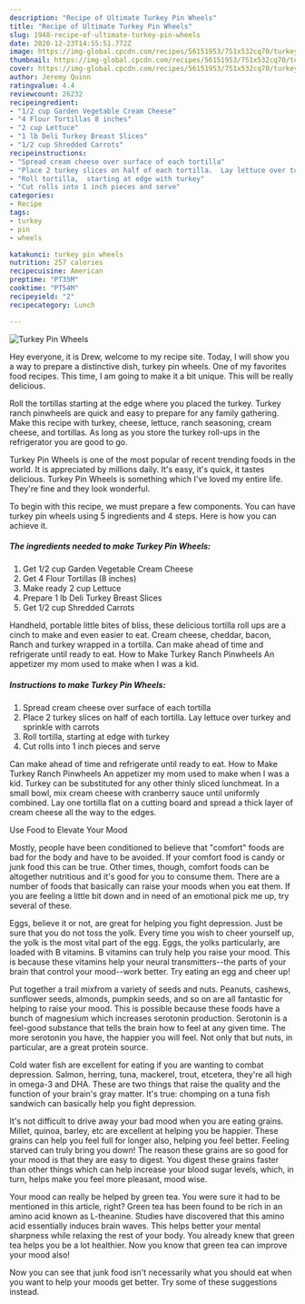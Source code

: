 ```yaml
---
description: "Recipe of Ultimate Turkey Pin Wheels"
title: "Recipe of Ultimate Turkey Pin Wheels"
slug: 1948-recipe-of-ultimate-turkey-pin-wheels
date: 2020-12-23T14:55:51.772Z
image: https://img-global.cpcdn.com/recipes/56151953/751x532cq70/turkey-pin-wheels-recipe-main-photo.jpg
thumbnail: https://img-global.cpcdn.com/recipes/56151953/751x532cq70/turkey-pin-wheels-recipe-main-photo.jpg
cover: https://img-global.cpcdn.com/recipes/56151953/751x532cq70/turkey-pin-wheels-recipe-main-photo.jpg
author: Jeremy Quinn
ratingvalue: 4.4
reviewcount: 26232
recipeingredient:
- "1/2 cup Garden Vegetable Cream Cheese"
- "4 Flour Tortillas 8 inches"
- "2 cup Lettuce"
- "1 lb Deli Turkey Breast Slices"
- "1/2 cup Shredded Carrots"
recipeinstructions:
- "Spread cream cheese over surface of each tortilla"
- "Place 2 turkey slices on half of each tortilla.  Lay lettuce over turkey and sprinkle with carrots"
- "Roll tortilla,  starting at edge with turkey"
- "Cut rolls into 1 inch pieces and serve"
categories:
- Recipe
tags:
- turkey
- pin
- wheels

katakunci: turkey pin wheels 
nutrition: 257 calories
recipecuisine: American
preptime: "PT35M"
cooktime: "PT54M"
recipeyield: "2"
recipecategory: Lunch

---
```



![Turkey Pin Wheels](https://img-global.cpcdn.com/recipes/56151953/751x532cq70/turkey-pin-wheels-recipe-main-photo.jpg)

Hey everyone, it is Drew, welcome to my recipe site. Today, I will show you a way to prepare a distinctive dish, turkey pin wheels. One of my favorites food recipes. This time, I am going to make it a bit unique. This will be really delicious.

Roll the tortillas starting at the edge where you placed the turkey. Turkey ranch pinwheels are quick and easy to prepare for any family gathering. Make this recipe with turkey, cheese, lettuce, ranch seasoning, cream cheese, and tortillas. As long as you store the turkey roll-ups in the refrigerator you are good to go.

Turkey Pin Wheels is one of the most popular of recent trending foods in the world. It is appreciated by millions daily. It's easy, it's quick, it tastes delicious. Turkey Pin Wheels is something which I've loved my entire life. They're fine and they look wonderful.


To begin with this recipe, we must prepare a few components. You can have turkey pin wheels using 5 ingredients and 4 steps. Here is how you can achieve it.

<!--inarticleads1-->

##### The ingredients needed to make Turkey Pin Wheels:

1. Get 1/2 cup Garden Vegetable Cream Cheese
1. Get 4 Flour Tortillas (8 inches)
1. Make ready 2 cup Lettuce
1. Prepare 1 lb Deli Turkey Breast Slices
1. Get 1/2 cup Shredded Carrots


Handheld, portable little bites of bliss, these delicious tortilla roll ups are a cinch to make and even easier to eat. Cream cheese, cheddar, bacon, Ranch and turkey wrapped in a tortilla. Can make ahead of time and refrigerate until ready to eat. How to Make Turkey Ranch Pinwheels An appetizer my mom used to make when I was a kid. 

<!--inarticleads2-->

##### Instructions to make Turkey Pin Wheels:

1. Spread cream cheese over surface of each tortilla
1. Place 2 turkey slices on half of each tortilla.  Lay lettuce over turkey and sprinkle with carrots
1. Roll tortilla,  starting at edge with turkey
1. Cut rolls into 1 inch pieces and serve


Can make ahead of time and refrigerate until ready to eat. How to Make Turkey Ranch Pinwheels An appetizer my mom used to make when I was a kid. Turkey can be substituted for any other thinly sliced lunchmeat. In a small bowl, mix cream cheese with cranberry sauce until uniformly combined. Lay one tortilla flat on a cutting board and spread a thick layer of cream cheese all the way to the edges. 

Use Food to Elevate Your Mood


Mostly, people have been conditioned to believe that "comfort" foods are bad for the body and have to be avoided. If your comfort food is candy or junk food this can be true. Other times, though, comfort foods can be altogether nutritious and it's good for you to consume them. There are a number of foods that basically can raise your moods when you eat them. If you are feeling a little bit down and in need of an emotional pick me up, try several of these.

Eggs, believe it or not, are great for helping you fight depression. Just be sure that you do not toss the yolk. Every time you wish to cheer yourself up, the yolk is the most vital part of the egg. Eggs, the yolks particularly, are loaded with B vitamins. B vitamins can truly help you raise your mood. This is because these vitamins help your neural transmitters--the parts of your brain that control your mood--work better. Try eating an egg and cheer up!

Put together a trail mixfrom a variety of seeds and nuts. Peanuts, cashews, sunflower seeds, almonds, pumpkin seeds, and so on are all fantastic for helping to raise your mood. This is possible because these foods have a bunch of magnesium which increases serotonin production. Serotonin is a feel-good substance that tells the brain how to feel at any given time. The more serotonin you have, the happier you will feel. Not only that but nuts, in particular, are a great protein source.

Cold water fish are excellent for eating if you are wanting to combat depression. Salmon, herring, tuna, mackerel, trout, etcetera, they're all high in omega-3 and DHA. These are two things that raise the quality and the function of your brain's gray matter. It's true: chomping on a tuna fish sandwich can basically help you fight depression. 

It's not difficult to drive away your bad mood when you are eating grains. Millet, quinoa, barley, etc are excellent at helping you be happier. These grains can help you feel full for longer also, helping you feel better. Feeling starved can truly bring you down! The reason these grains are so good for your mood is that they are easy to digest. You digest these grains faster than other things which can help increase your blood sugar levels, which, in turn, helps make you feel more pleasant, mood wise.

Your mood can really be helped by green tea. You were sure it had to be mentioned in this article, right? Green tea has been found to be rich in an amino acid known as L-theanine. Studies have discovered that this amino acid essentially induces brain waves. This helps better your mental sharpness while relaxing the rest of your body. You already knew that green tea helps you be a lot healthier. Now you know that green tea can improve your mood also!

Now you can see that junk food isn't necessarily what you should eat when you want to help your moods get better. Try  some  of  these  suggestions  instead.

